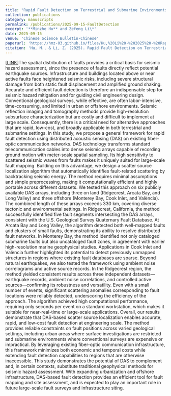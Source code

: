 ```yaml
---
title: "Rapid Fault Detection on Terrestrial and Submarine Environments with Fiber-Optic Sensing"
collection: publications
category: manuscripts
permalink: /publications/2025-09-15-FaultDetection
excerpt: '**Minzhe Hu** and Zefeng Li\*'
date: 2025-09-15
venue: 'Chinese Science Bulletin-Chinese'
paperurl: 'https://hmz-03.github.io/files/Hu,%20Li%20-%202025%20-%20Rapid%20fault%20detection%20on%20terrestrial%20and%20submarine%20environments%20with%20fiber-optic%20sensing.pdf'
citation: 'Hu, M., & Li, Z. (2025). Rapid Fault Detection on Terrestrial and Submarine Environments with Fiber-Optic Sensing. Chinese Science Bulletin-Chinese, accepted. [胡敏哲, 李泽峰. 基于分布式光纤振动传感的陆地和海底断层快速探测. 科学通报, 接收]. (https://doi.org/10.1360/CSB-2025-0624).'
---
```


[[LINK]](https://www.sciengine.com/CSB/doi/10.1360/CSB-2025-0624)The spatial distribution of faults provides a critical basis for seismic hazard assessment, since the presence of faults directly reflect potential earthquake sources. Infrastructure and buildings located above or near active faults face heightened seismic risks, including severe structural damage from both static fault displacement and amplified ground shaking. Accurate and efficient fault detection is therefore an indispensable step for seismic hazard mitigation and for guiding civil engineering design. Conventional geological surveys, while effective, are often labor-intensive, time-consuming, and limited in urban or offshore environments. Seismic reflection imaging and tomography methods provide high-resolution subsurface characterization but are costly and difficult to implement at large scale. Consequently, there is a critical need for alternative approaches that are rapid, low-cost, and broadly applicable in both terrestrial and submarine settings.
In this study, we propose a general framework for rapid fault detection using distributed acoustic sensing (DAS) on existing fiber-optic communication networks. DAS technology transforms standard telecommunication cables into dense seismic arrays capable of recording ground motion with meter-scale spatial sampling. Its high sensitivity to scattered seismic waves from faults makes it uniquely suited for large-scale fault mapping. Building on this advantage, we design a scatter source localization algorithm that automatically identifies fault-related scattering by backtracking seismic 
energy. The method requires minimal assumptions and simple preprocessing, making it computationally efficient and highly portable across different datasets.
We tested this approach on six publicly available DAS arrays, including three on land (Ridgecrest, Arcata Bay, and Long Valley) and three offshore (Monterey Bay, Cook Inlet, and València). The combined length of these arrays exceeds 330 km, covering diverse tectonic and environmental settings. In Ridgecrest, California, the method successfully identified five fault segments intersecting the DAS arrays, consistent with the U.S. Geological Survey Quaternary Fault Database. At Arcata Bay and Long Valley, the algorithm detected both well-mapped faults and clusters of small faults, demonstrating its ability to resolve distributed fault networks. In Monterey Bay, the method identified not only cataloged submarine faults but also uncataloged fault zones, in agreement with earlier high-resolution marine geophysical studies. Applications in Cook Inlet and València further highlighted its potential to detect previously unmapped structures in regions where existing fault databases are sparse. 
Beyond natural earthquakes, we also tested the framework using ambient noise correlograms and active source records. In the Ridgecrest region, the method yielded consistent results across three independent datasets—earthquake records, ambient noise correlations, and controlled active sources—confirming its robustness and versatility. Even with a small number of events, significant scattering anomalies corresponding to fault locations were reliably detected, underscoring the efficiency of the approach. The algorithm achieved high computational performance, requiring only seconds per event on a standard workstation, which makes it suitable for near-real-time or large-scale applications.
Overall, our results demonstrate that DAS-based scatter source localization enables accurate, rapid, and low-cost fault detection at engineering scale. The method provides reliable constraints on fault positions across varied geological settings, including urban areas where surface investigations are restricted and submarine environments where conventional surveys are expensive or impractical. By leveraging existing fiber-optic communication infrastructure, this framework minimizes both economic and temporal costs while extending fault detection capabilities to regions that are otherwise inaccessible. 
This study demonstrates the potential of DAS to complement and, in certain contexts, substitute traditional geophysical methods for seismic hazard assessment. With expanding urbanization and offshore infrastructure, DAS-based fault detection provides an efficient tool for fault mapping and site assessment, and is expected to play an important role in future large-scale fault surveys and infrastructure siting.
